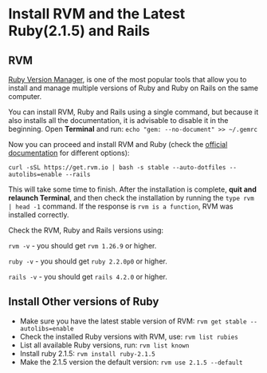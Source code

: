 # Install RVM and the Latest Ruby(2.1.5) and Rails

## RVM

[Ruby Version Manager](https://rvm.io), is one of the most popular tools that allow you to install and manage multiple versions of Ruby and Ruby on Rails on the same computer.

You can install RVM, Ruby and Rails using a single command, but because it also installs all the documentation, it is advisable to disable it in the beginning. Open **Terminal** and run:
`echo "gem: --no-document" >> ~/.gemrc`

Now you can proceed and install RVM and Ruby (check the [official documentation](https://rvm.io/rvm/install) for different options):

`curl -sSL https://get.rvm.io | bash -s stable --auto-dotfiles --autolibs=enable --rails`

This will take some time to finish. After the installation is complete, **quit and relaunch Terminal**, and then check the installation by running the `type rvm | head -1` command. If the response is `rvm is a function`, RVM was installed correctly.

Check the RVM, Ruby and Rails versions using:

`rvm -v` - you should get `rvm 1.26.9` or higher.

`ruby -v` - you should get `ruby 2.2.0p0` or higher.

`rails -v` - you should get `rails 4.2.0` or higher.

## Install Other versions of Ruby

* Make sure you have the latest stable version of RVM: `rvm get stable --autolibs=enable`
* Check the installed Ruby versions with RVM, use: `rvm list rubies`
* List all available Ruby versions, run: `rvm list known`
* Install ruby 2.1.5: `rvm install ruby-2.1.5`
* Make the 2.1.5 version the default version: `rvm use 2.1.5 --default`




